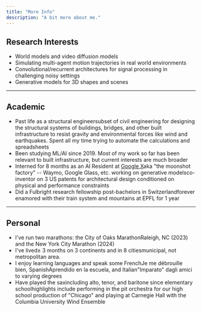 ```yaml
---
title: "More Info"
description: "A bit more about me."
---
```


## Research Interests

- World models and video diffusion models  
- Simulating multi-agent motion trajectories in real world environments  
- Convolutional/recurrent architectures for signal processing in challenging noisy settings  
- Generative models for 3D shapes and scenes

---

## Academic

- Past life as a <span class="tooltip">structural engineer<span class="tooltip-text">subset of civil engineering for designing the structural systems of buildings, bridges, and other built infrastructure to resist gravity and environmental forces like wind and earthquakes</span></span>. Spent all my time trying to automate the calculations and spreadsheets
- Been studying ML/AI since 2019. Most of my work so far has been relevant to built infrastructure, but current interests are much broader
- Interned for 8 months as an AI Resident at <span class="tooltip">[Google X](https://x.company/)<span class="tooltip-text">aka "the moonshot factory" -- Waymo, Google Glass, etc.</span></span> working on <span class="tooltip">generative models<span class="tooltip-text">co-inventor on 3 US patents</span></span> for architectural design conditioned on physical and performance constraints
- Did a Fulbright research fellowship post-bachelors in <span class="tooltip">Switzerland<span class="tooltip-text">forever enamored with their train system and mountains</span></span> at EPFL for 1 year

---

## Personal

- I've run two marathons: the <span class="tooltip">City of Oaks Marathon<span class="tooltip-text">Raleigh, NC</span></span> (2023) and the New York City Marathon (2024)
- I've <span class="tooltip">lived<span class="tooltip-text">≥ 3 months</span></span> on 3 continents and in 8 <span class="tooltip">cities<span class="tooltip-text">municipal, not metropolitan area</span></span>.
- I enjoy learning languages and speak some <span class="tooltip">French<span class="tooltip-text">Je me débrouille bien</span></span>, <span class="tooltip">Spanish<span class="tooltip-text">Aprendido en la escuela</span></span>, and <span class="tooltip">Italian<span class="tooltip-text">"Imparato" dagli amici</span></span> to varying degrees
- Have played the <span class="tooltip">sax<span class="tooltip-text">including alto, tenor, and baritone</span></span> since <span class="tooltip">elementary school<span class="tooltip-text">highlights include performing in the pit orchestra for our high school production of "Chicago" and playing at Carnegie Hall with the Columbia University Wind Ensemble</span></span>
